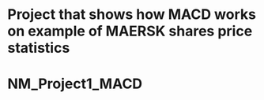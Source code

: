 
Project that shows how MACD works on example of MAERSK shares price statistics
=======
# NM_Project1_MACD


